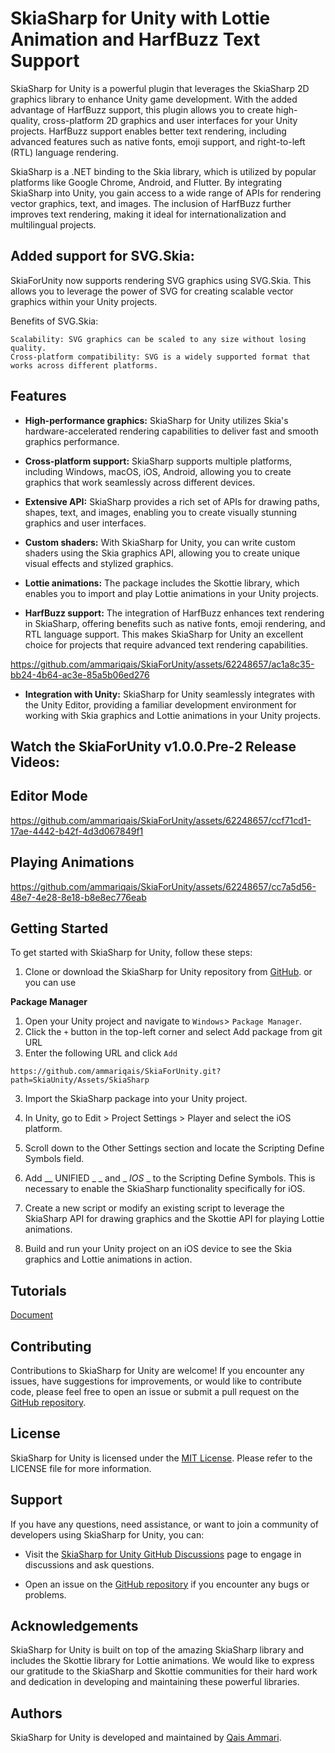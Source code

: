 # SkiaSharp for Unity with Lottie Animation and HarfBuzz Text Support

SkiaSharp for Unity is a powerful plugin that leverages the SkiaSharp 2D graphics library to enhance Unity game development. With the added advantage of HarfBuzz support, this plugin allows you to create high-quality, cross-platform 2D graphics and user interfaces for your Unity projects. HarfBuzz support enables better text rendering, including advanced features such as native fonts, emoji support, and right-to-left (RTL) language rendering.

SkiaSharp is a .NET binding to the Skia library, which is utilized by popular platforms like Google Chrome, Android, and Flutter. By integrating SkiaSharp into Unity, you gain access to a wide range of APIs for rendering vector graphics, text, and images. The inclusion of HarfBuzz further improves text rendering, making it ideal for internationalization and multilingual projects.

## Added support for SVG.Skia:

SkiaForUnity now supports rendering SVG graphics using SVG.Skia. This allows you to leverage the power of SVG for creating scalable vector graphics within your Unity projects.

Benefits of SVG.Skia:

    Scalability: SVG graphics can be scaled to any size without losing quality.
    Cross-platform compatibility: SVG is a widely supported format that works across different platforms.

## Features

- **High-performance graphics:** SkiaSharp for Unity utilizes Skia's hardware-accelerated rendering capabilities to deliver fast and smooth graphics performance.

- **Cross-platform support:** SkiaSharp supports multiple platforms, including Windows, macOS, iOS, Android, allowing you to create graphics that work seamlessly across different devices.

- **Extensive API:** SkiaSharp provides a rich set of APIs for drawing paths, shapes, text, and images, enabling you to create visually stunning graphics and user interfaces.

- **Custom shaders:** With SkiaSharp for Unity, you can write custom shaders using the Skia graphics API, allowing you to create unique visual effects and stylized graphics.

- **Lottie animations:** The package includes the Skottie library, which enables you to import and play Lottie animations in your Unity projects.

- **HarfBuzz support:** The integration of HarfBuzz enhances text rendering in SkiaSharp, offering benefits such as native fonts, emoji rendering, and RTL language support. This makes SkiaSharp for Unity an excellent choice for projects that require advanced text rendering capabilities.
  

https://github.com/ammariqais/SkiaForUnity/assets/62248657/ac1a8c35-bb24-4b64-ac3e-85a5b06ed276



- **Integration with Unity:** SkiaSharp for Unity seamlessly integrates with the Unity Editor, providing a familiar development environment for working with Skia graphics and Lottie animations in your Unity projects.

## Watch the SkiaForUnity v1.0.0.Pre-2 Release Videos:
## Editor Mode
https://github.com/ammariqais/SkiaForUnity/assets/62248657/ccf71cd1-17ae-4442-b42f-4d3d067849f1

## Playing Animations

https://github.com/ammariqais/SkiaForUnity/assets/62248657/cc7a5d56-48e7-4e28-8e18-b8e8ec776eab

## Getting Started

To get started with SkiaSharp for Unity, follow these steps:

1. Clone or download the SkiaSharp for Unity repository from [GitHub](git@github.com:ammariqais/SkiaForUnity.git). or you can use

**Package Manager** 
1. Open your Unity project and navigate to `Windows`> `Package Manager`.
2. Click the `+` button in the top-left corner and select Add package from git URL
3. Enter the following URL and click `Add`

`https://github.com/ammariqais/SkiaForUnity.git?path=SkiaUnity/Assets/SkiaSharp`

3. Import the SkiaSharp package into your Unity project.
   
4. In Unity, go to Edit > Project Settings > Player and select the iOS platform.

5. Scroll down to the Other Settings section and locate the Scripting Define Symbols field.

6. Add __ UNIFIED _ _ and _ _IOS_ _ to the Scripting Define Symbols. This is necessary to enable the SkiaSharp functionality specifically for iOS.

7. Create a new script or modify an existing script to leverage the SkiaSharp API for drawing graphics and the Skottie API for playing Lottie animations.

8. Build and run your Unity project on an iOS device to see the Skia graphics and Lottie animations in action.

## Tutorials
[Document](https://ammariqais.github.io/SkiaForUnity/html/)

## Contributing

Contributions to SkiaSharp for Unity are welcome! If you encounter any issues, have suggestions for improvements, or would like to contribute code, please feel free to open an issue or submit a pull request on the [GitHub repository](https://github.com/ammariqais/SkiaForUnity).

## License

SkiaSharp for Unity is licensed under the [MIT License](https://github.com/ammariqais/SkiaForUnity/blob/main/LICENSE). Please refer to the LICENSE file for more information.

## Support

If you have any questions, need assistance, or want to join a community of developers using SkiaSharp for Unity, you can:

- Visit the [SkiaSharp for Unity GitHub Discussions](https://github.com/ammariqais/SkiaForUnity/discussions) page to engage in discussions and ask questions.

- Open an issue on the [GitHub repository](https://github.com/ammariqais/SkiaForUnity/issues) if you encounter any bugs or problems.

## Acknowledgements

SkiaSharp for Unity is built on top of the amazing SkiaSharp library and includes the Skottie library for Lottie animations. We would like to express our gratitude to the SkiaSharp and Skottie communities for their hard work and dedication in developing and maintaining these powerful libraries.

## Authors

SkiaSharp for Unity is developed and maintained by [Qais Ammari](https://github.com/ammariqais).

